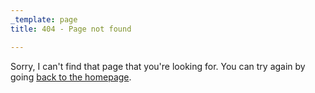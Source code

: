 ```yaml
---
_template: page
title: 404 - Page not found

---
```


Sorry, I can't find that page that you're looking for. You can try
again by going [back to the homepage](/).
